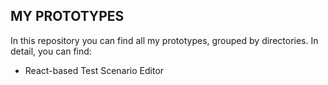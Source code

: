 MY PROTOTYPES
--
In this repository you can find all my prototypes, grouped by directories. 
In detail, you can find:
- React-based Test Scenario Editor
